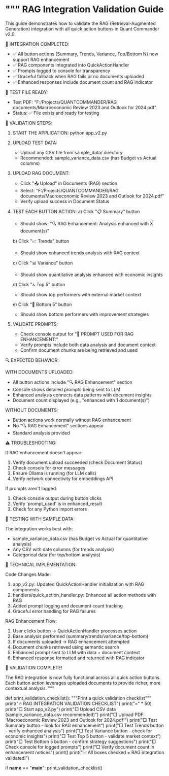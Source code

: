 """
RAG Integration Validation Guide
================================

This guide demonstrates how to validate the RAG (Retrieval-Augmented Generation) integration
with all quick action buttons in Quant Commander v2.0.

🎯 INTEGRATION COMPLETED:
- ✅ All button actions (Summary, Trends, Variance, Top/Bottom N) now support RAG enhancement
- ✅ RAG components integrated into QuickActionHandler
- ✅ Prompts logged to console for transparency
- ✅ Graceful fallback when RAG fails or no documents uploaded
- ✅ Enhanced responses include document count and RAG indicator

📁 TEST FILE READY:
- Test PDF: "F:/Projects/QUANTCOMMANDER/RAG documents/Macroeconomic Review 2023 and Outlook for 2024.pdf"
- Status: ✅ File exists and ready for testing

🔧 VALIDATION STEPS:

1. START THE APPLICATION:
   python app_v2.py

2. UPLOAD TEST DATA:
   - Upload any CSV file from sample_data/ directory
   - Recommended: sample_variance_data.csv (has Budget vs Actual columns)

3. UPLOAD RAG DOCUMENT:
   - Click "📤 Upload" in Documents (RAG) section
   - Select: "F:/Projects/QUANTCOMMANDER/RAG documents/Macroeconomic Review 2023 and Outlook for 2024.pdf"
   - Verify upload success in Document Status

4. TEST EACH BUTTON ACTION:
   a) Click "📋 Summary" button
      - Should show: "🔍 RAG Enhancement: Analysis enhanced with X document(s)"
   
   b) Click "📈 Trends" button
      - Should show enhanced trends analysis with RAG context
   
   c) Click "📊 Variance" button
      - Should show quantitative analysis enhanced with economic insights
   
   d) Click "🔝 Top 5" button
      - Should show top performers with external market context
   
   e) Click "🔻 Bottom 5" button
      - Should show bottom performers with improvement strategies

5. VALIDATE PROMPTS:
   - Check console output for "📝 PROMPT USED FOR RAG ENHANCEMENT:"
   - Verify prompts include both data analysis and document context
   - Confirm document chunks are being retrieved and used

🔍 EXPECTED BEHAVIOR:

WITH DOCUMENTS UPLOADED:
- All button actions include "🔍 RAG Enhancement" section
- Console shows detailed prompts being sent to LLM
- Enhanced analysis connects data patterns with document insights
- Document count displayed (e.g., "enhanced with 1 document(s)")

WITHOUT DOCUMENTS:
- Button actions work normally without RAG enhancement
- No "🔍 RAG Enhancement" sections appear
- Standard analysis provided

⚠️ TROUBLESHOOTING:

If RAG enhancement doesn't appear:
1. Verify document upload succeeded (check Document Status)
2. Check console for error messages
3. Ensure Ollama is running (for LLM calls)
4. Verify network connectivity for embeddings API

If prompts aren't logged:
1. Check console output during button clicks
2. Verify 'prompt_used' is in enhanced_result
3. Check for any Python import errors

🧪 TESTING WITH SAMPLE DATA:

The integration works best with:
- sample_variance_data.csv (has Budget vs Actual for quantitative analysis)
- Any CSV with date columns (for trends analysis)
- Categorical data (for top/bottom analysis)

🔧 TECHNICAL IMPLEMENTATION:

Code Changes Made:
1. app_v2.py: Updated QuickActionHandler initialization with RAG components
2. handlers/quick_action_handler.py: Enhanced all action methods with RAG
3. Added prompt logging and document count tracking
4. Graceful error handling for RAG failures

RAG Enhancement Flow:
1. User clicks button → QuickActionHandler processes action
2. Base analysis performed (summary/trends/variance/top-bottom)
3. If documents uploaded → RAG enhancement attempted
4. Document chunks retrieved using semantic search
5. Enhanced prompt sent to LLM with data + document context
6. Enhanced response formatted and returned with RAG indicator

🎉 VALIDATION COMPLETE!

The RAG integration is now fully functional across all quick action buttons.
Each button action leverages uploaded documents to provide richer, more contextual analysis.
"""

def print_validation_checklist():
    """Print a quick validation checklist"""
    print("🔥 RAG INTEGRATION VALIDATION CHECKLIST")
    print("=" * 50)
    print("□ Start app_v2.py")
    print("□ Upload CSV data (sample_variance_data.csv recommended)")
    print("□ Upload PDF: 'Macroeconomic Review 2023 and Outlook for 2024.pdf'")
    print("□ Test Summary button - look for RAG enhancement")
    print("□ Test Trends button - verify enhanced analysis")
    print("□ Test Variance button - check for economic insights")
    print("□ Test Top 5 button - validate market context")
    print("□ Test Bottom 5 button - confirm strategy suggestions")
    print("□ Check console for logged prompts")
    print("□ Verify document count in enhancement notices")
    print()
    print("✅ All boxes checked = RAG integration validated!")

if __name__ == "__main__":
    print_validation_checklist()
